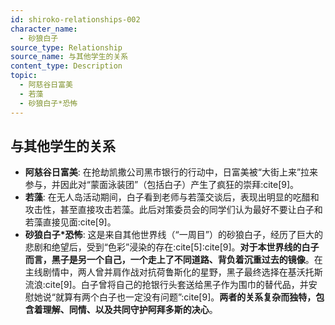 ```yaml
---
id: shiroko-relationships-002
character_name:
  - 砂狼白子
source_type: Relationship
source_name: 与其他学生的关系
content_type: Description
topic:
  - 阿慈谷日富美
  - 若藻
  - 砂狼白子*恐怖
---
```

## 与其他学生的关系
*   **阿慈谷日富美**: 在抢劫凯撒公司黑市银行的行动中，日富美被“大街上来”拉来参与，并因此对“蒙面泳装团”（包括白子）产生了疯狂的崇拜:cite[9]。
*   **若藻**: 在无人岛活动期间，白子看到老师与若藻交谈后，表现出明显的吃醋和攻击性，甚至直接攻击若藻。此后对策委员会的同学们认为最好不要让白子和若藻直接见面:cite[9]。
*   **砂狼白子\*恐怖**: 这是来自其他世界线（“一周目”）的砂狼白子，经历了巨大的悲剧和绝望后，受到“色彩”浸染的存在:cite[5]:cite[9]。**对于本世界线的白子而言，黑子是另一个自己，一个走上了不同道路、背负着沉重过去的镜像**。在主线剧情中，两人曾并肩作战对抗荷鲁斯化的星野，黑子最终选择在基沃托斯流浪:cite[9]。白子曾将自己的抢银行头套送给黑子作为围巾的替代品，并安慰她说“就算有两个白子也一定没有问题”:cite[9]。**两者的关系复杂而独特，包含着理解、同情、以及共同守护阿拜多斯的决心**。